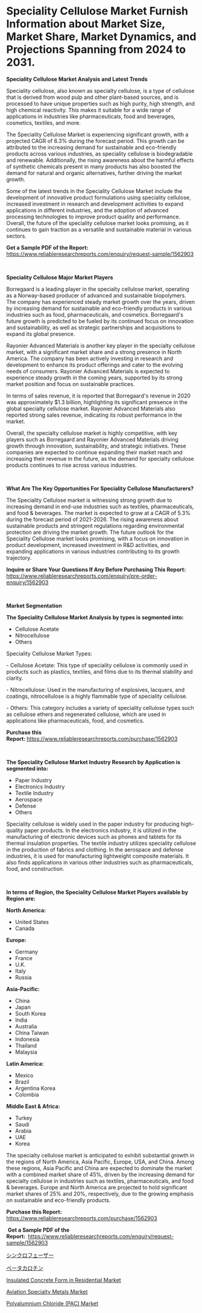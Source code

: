 <p><h1>Speciality Cellulose Market Furnish Information about Market Size, Market Share, Market Dynamics, and Projections Spanning from 2024 to 2031.</h1></p><p><strong>Speciality Cellulose Market Analysis and Latest Trends</strong></p>
<p><p>Speciality cellulose, also known as specialty cellulose, is a type of cellulose that is derived from wood pulp and other plant-based sources, and is processed to have unique properties such as high purity, high strength, and high chemical reactivity. This makes it suitable for a wide range of applications in industries like pharmaceuticals, food and beverages, cosmetics, textiles, and more.</p><p>The Speciality Cellulose Market is experiencing significant growth, with a projected CAGR of 6.3% during the forecast period. This growth can be attributed to the increasing demand for sustainable and eco-friendly products across various industries, as speciality cellulose is biodegradable and renewable. Additionally, the rising awareness about the harmful effects of synthetic chemicals present in many products has also boosted the demand for natural and organic alternatives, further driving the market growth.</p><p>Some of the latest trends in the Speciality Cellulose Market include the development of innovative product formulations using speciality cellulose, increased investment in research and development activities to expand applications in different industries, and the adoption of advanced processing technologies to improve product quality and performance. Overall, the future of the speciality cellulose market looks promising, as it continues to gain traction as a versatile and sustainable material in various sectors.</p></p>
<p><strong>Get a Sample PDF of the Report:&nbsp;</strong> <a href="https://www.reliableresearchreports.com/enquiry/request-sample/1562903">https://www.reliableresearchreports.com/enquiry/request-sample/1562903</a></p>
<p>&nbsp;</p>
<p><strong>Speciality Cellulose Major Market Players</strong></p>
<p><p>Borregaard is a leading player in the specialty cellulose market, operating as a Norway-based producer of advanced and sustainable biopolymers. The company has experienced steady market growth over the years, driven by increasing demand for sustainable and eco-friendly products in various industries such as food, pharmaceuticals, and cosmetics. Borregaard's future growth is predicted to be fueled by its continued focus on innovation and sustainability, as well as strategic partnerships and acquisitions to expand its global presence.</p><p>Rayonier Advanced Materials is another key player in the specialty cellulose market, with a significant market share and a strong presence in North America. The company has been actively investing in research and development to enhance its product offerings and cater to the evolving needs of consumers. Rayonier Advanced Materials is expected to experience steady growth in the coming years, supported by its strong market position and focus on sustainable practices.</p><p>In terms of sales revenue, it is reported that Borregaard's revenue in 2020 was approximately $1.3 billion, highlighting its significant presence in the global specialty cellulose market. Rayonier Advanced Materials also reported strong sales revenue, indicating its robust performance in the market.</p><p>Overall, the specialty cellulose market is highly competitive, with key players such as Borregaard and Rayonier Advanced Materials driving growth through innovation, sustainability, and strategic initiatives. These companies are expected to continue expanding their market reach and increasing their revenue in the future, as the demand for specialty cellulose products continues to rise across various industries.</p></p>
<p>&nbsp;</p>
<p><strong>What Are The Key Opportunities For Speciality Cellulose Manufacturers?</strong></p>
<p><p>The Speciality Cellulose market is witnessing strong growth due to increasing demand in end-use industries such as textiles, pharmaceuticals, and food & beverages. The market is expected to grow at a CAGR of 5.3% during the forecast period of 2021-2026. The rising awareness about sustainable products and stringent regulations regarding environmental protection are driving the market growth. The future outlook for the Speciality Cellulose market looks promising, with a focus on innovation in product development, increased investment in R&D activities, and expanding applications in various industries contributing to its growth trajectory.</p></p>
<p><strong>Inquire or Share Your Questions If Any Before Purchasing This Report:</strong> <a href="https://www.reliableresearchreports.com/enquiry/pre-order-enquiry/1562903">https://www.reliableresearchreports.com/enquiry/pre-order-enquiry/1562903</a></p>
<p>&nbsp;</p>
<p><strong>Market Segmentation</strong></p>
<p><strong>The Speciality Cellulose Market Analysis by types is segmented into:</strong></p>
<p><ul><li>Cellulose Acetate</li><li>Nitrocellulose</li><li>Others</li></ul></p>
<p><p>Speciality Cellulose Market Types:</p><p>- Cellulose Acetate: This type of speciality cellulose is commonly used in products such as plastics, textiles, and films due to its thermal stability and clarity.</p><p>- Nitrocellulose: Used in the manufacturing of explosives, lacquers, and coatings, nitrocellulose is a highly flammable type of speciality cellulose.</p><p>- Others: This category includes a variety of speciality cellulose types such as cellulose ethers and regenerated cellulose, which are used in applications like pharmaceuticals, food, and cosmetics.</p></p>
<p><strong>Purchase this Report:&nbsp;</strong><a href="https://www.reliableresearchreports.com/purchase/1562903">https://www.reliableresearchreports.com/purchase/1562903</a></p>
<p>&nbsp;</p>
<p><strong>The Speciality Cellulose Market Industry Research by Application is segmented into:</strong></p>
<p><ul><li>Paper Industry</li><li>Electronics Industry</li><li>Textile Industry</li><li>Aerospace</li><li>Defense</li><li>Others</li></ul></p>
<p><p>Speciality cellulose is widely used in the paper industry for producing high-quality paper products. In the electronics industry, it is utilized in the manufacturing of electronic devices such as phones and tablets for its thermal insulation properties. The textile industry utilizes speciality cellulose in the production of fabrics and clothing. In the aerospace and defense industries, it is used for manufacturing lightweight composite materials. It also finds applications in various other industries such as pharmaceuticals, food, and construction.</p></p>
<p>&nbsp;</p>
<p><strong>In terms of Region, the Speciality Cellulose Market Players available by Region are:</strong></p>
<p>
    <p> <strong> North America: </strong>
        <ul>
            <li>United States</li>
            <li>Canada</li>
        </ul>
        </p> 
    <p> <strong> Europe: </strong>
        <ul>
            <li>Germany</li>
            <li>France</li>
            <li>U.K.</li>
            <li>Italy</li>
            <li>Russia</li>
        </ul>
        </p> 
    <p> <strong> Asia-Pacific: </strong>
        <ul>
            <li>China</li>
            <li>Japan</li>
            <li>South Korea</li>
            <li>India</li>
            <li>Australia</li>
            <li>China Taiwan</li>
            <li>Indonesia</li>
            <li>Thailand</li>
            <li>Malaysia</li>
        </ul>
        </p> 
    <p> <strong> Latin America: </strong>
        <ul>
            <li>Mexico</li>
            <li>Brazil</li>
            <li>Argentina Korea</li>
            <li>Colombia</li>
        </ul>
        </p> 
    <p> <strong> Middle East & Africa: </strong>
        <ul>
            <li>Turkey</li>
            <li>Saudi</li>
            <li>Arabia</li>
            <li>UAE</li>
            <li>Korea</li>
        </ul>
    </p>
    </p>
<p><p>The specialty cellulose market is anticipated to exhibit substantial growth in the regions of North America, Asia Pacific, Europe, USA, and China. Among these regions, Asia Pacific and China are expected to dominate the market with a combined market share of 45%, driven by the increasing demand for specialty cellulose in industries such as textiles, pharmaceuticals, and food & beverages. Europe and North America are projected to hold significant market shares of 25% and 20%, respectively, due to the growing emphasis on sustainable and eco-friendly products.</p></p>
<p><strong>Purchase this Report: </strong><a href="https://www.reliableresearchreports.com/purchase/1562903">https://www.reliableresearchreports.com/purchase/1562903</a></p>
<p>&nbsp;<strong>Get a Sample PDF of the Report:&nbsp;&nbsp;</strong><a href="https://www.reliableresearchreports.com/enquiry/request-sample/1562903">https://www.reliableresearchreports.com/enquiry/request-sample/1562903</a></p>
<p><strong></strong></p>
<p><p><a href="https://github.com/avwofrml53535/Market-Research-Report-List-1/blob/main/107867886.md">シンクロフェーザー</a></p><p><a href="https://github.com/vtbvgl20191192/Market-Research-Report-List-1/blob/main/875050487.md">ベータカロチン</a></p><p><a href="https://github.com/zjyglelu/Market-Research-Report-List-1/blob/main/insulated-concrete-form-in-residential-market.md">Insulated Concrete Form in Residential Market</a></p><p><a href="https://github.com/mbisetmhermsr/Market-Research-Report-List-1/blob/main/aviation-specialty-metals-market.md">Aviation Specialty Metals Market</a></p><p><a href="https://issuu.com/reportprime-2/docs/polyalumnium-chloride-pac-market-size-2030.pptx">Polyalumnium Chloride (PAC) Market</a></p></p>